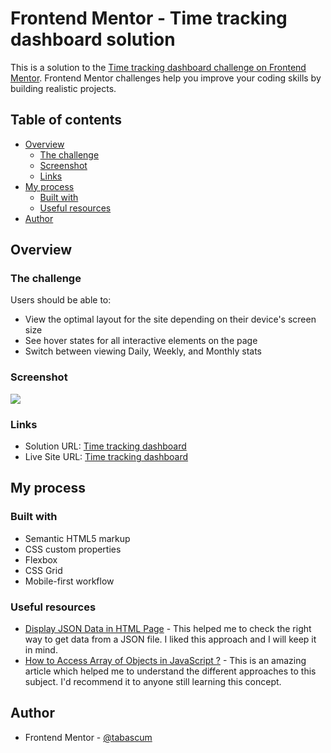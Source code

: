 # Frontend Mentor - Time tracking dashboard solution

This is a solution to the [Time tracking dashboard challenge on Frontend Mentor](https://www.frontendmentor.io/challenges/time-tracking-dashboard-UIQ7167Jw). Frontend Mentor challenges help you improve your coding skills by building realistic projects.

## Table of contents

- [Overview](#overview)
  - [The challenge](#the-challenge)
  - [Screenshot](#screenshot)
  - [Links](#links)
- [My process](#my-process)
  - [Built with](#built-with)
  - [Useful resources](#useful-resources)
- [Author](#author)

## Overview

### The challenge

Users should be able to:

- View the optimal layout for the site depending on their device's screen size
- See hover states for all interactive elements on the page
- Switch between viewing Daily, Weekly, and Monthly stats

### Screenshot

![](./images/screenshot.gif)

### Links

- Solution URL: [Time tracking dashboard](https://github.com/tabascum/time-tracking-dashboard)
- Live Site URL: [Time tracking dashboard](https://tabascum-time-track-dashboard.netlify.app)

## My process

### Built with

- Semantic HTML5 markup
- CSS custom properties
- Flexbox
- CSS Grid
- Mobile-first workflow

### Useful resources

- [Display JSON Data in HTML Page](https://www.tutorialstonight.com/display-json-data-in-html-page?expand_article=1) - This helped me to check the right way to get data from a JSON file. I liked this approach and I will keep it in mind.
- [How to Access Array of Objects in JavaScript ?](https://www.geeksforgeeks.org/how-to-access-array-of-objects-in-javascript/) - This is an amazing article which helped me to understand the different approaches to this subject. I'd recommend it to anyone still learning this concept.

## Author

- Frontend Mentor - [@tabascum](https://www.frontendmentor.io/profile/tabascum)
